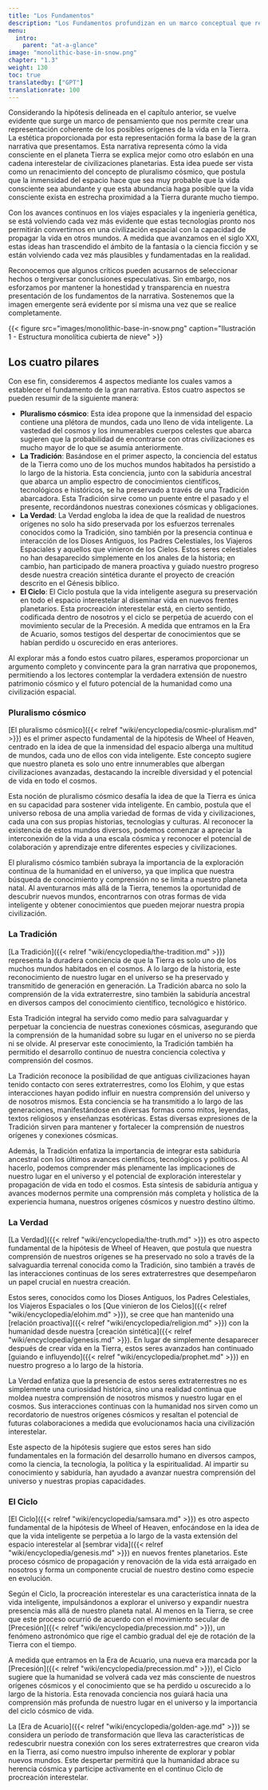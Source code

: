```yaml
---
title: "Los Fundamentos"
description: "Los Fundamentos profundizan en un marco conceptual que respalda su narrativa sobre los orígenes de la vida en la Tierra. Presenta un punto de vista de pluralismo cósmico, sugiriendo que el vasto universo probablemente alberga abundante vida consciente, posiblemente en proximidad a la Tierra. Esta sección sustenta la narrativa de que la vida consciente en la Tierra es parte de una cadena interstelar más amplia de civilizaciones, proporcionando una base coherente para la gran narrativa del sitio y la exploración de las conexiones cósmicas de la humanidad."
menu:
  intro:
    parent: "at-a-glance"
image: "monolithic-base-in-snow.png"
chapter: "1.3"
weight: 130
toc: true
translatedby: ["GPT"]
translationrate: 100
---
```


Considerando la hipótesis delineada en el capítulo anterior, se vuelve evidente que surge un marco de pensamiento que nos permite crear una representación coherente de los posibles orígenes de la vida en la Tierra. La estética proporcionada por esta representación forma la base de la gran narrativa que presentamos. Esta narrativa representa cómo la vida consciente en el planeta Tierra se explica mejor como otro eslabón en una cadena interestelar de civilizaciones planetarias. Esta idea puede ser vista como un renacimiento del concepto de pluralismo cósmico, que postula que la inmensidad del espacio hace que sea muy probable que la vida consciente sea abundante y que esta abundancia haga posible que la vida consciente exista en estrecha proximidad a la Tierra durante mucho tiempo.

Con los avances continuos en los viajes espaciales y la ingeniería genética, se está volviendo cada vez más evidente que estas tecnologías pronto nos permitirán convertirnos en una civilización espacial con la capacidad de propagar la vida en otros mundos. A medida que avanzamos en el siglo XXI, estas ideas han trascendido el ámbito de la fantasía o la ciencia ficción y se están volviendo cada vez más plausibles y fundamentadas en la realidad.

Reconocemos que algunos críticos pueden acusarnos de seleccionar hechos o tergiversar conclusiones especulativas. Sin embargo, nos esforzamos por mantener la honestidad y transparencia en nuestra presentación de los fundamentos de la narrativa. Sostenemos que la imagen emergente será evidente por sí misma una vez que se realice completamente.

{{< figure src="images/monolithic-base-in-snow.png" caption="Ilustración 1 - Estructura monolítica cubierta de nieve" >}}

## Los cuatro pilares

Con ese fin, consideremos 4 aspectos mediante los cuales vamos a establecer el fundamento de la gran narrativa. Estos cuatro aspectos se pueden resumir de la siguiente manera:

- **Pluralismo cósmico**: Esta idea propone que la inmensidad del espacio contiene una plétora de mundos, cada uno lleno de vida inteligente. La vastedad del cosmos y los innumerables cuerpos celestes que abarca sugieren que la probabilidad de encontrarse con otras civilizaciones es mucho mayor de lo que se asumía anteriormente.
- **La Tradición**: Basándose en el primer aspecto, la conciencia del estatus de la Tierra como uno de los muchos mundos habitados ha persistido a lo largo de la historia. Esta conciencia, junto con la sabiduría ancestral que abarca un amplio espectro de conocimientos científicos, tecnológicos e históricos, se ha preservado a través de una Tradición abarcadora. Esta Tradición sirve como un puente entre el pasado y el presente, recordándonos nuestras conexiones cósmicas y obligaciones.
- **La Verdad**: La Verdad engloba la idea de que la realidad de nuestros orígenes no solo ha sido preservada por los esfuerzos terrenales conocidos como la Tradición, sino también por la presencia continua e interacción de los Dioses Antiguos, los Padres Celestiales, los Viajeros Espaciales y aquellos que vinieron de los Cielos. Estos seres celestiales no han desaparecido simplemente en los anales de la historia; en cambio, han participado de manera proactiva y guiado nuestro progreso desde nuestra creación sintética durante el proyecto de creación descrito en el Génesis bíblico.
- **El Ciclo**: El Ciclo postula que la vida inteligente asegura su preservación en todo el espacio interestelar al diseminar vida en nuevos frentes planetarios. Esta procreación interestelar está, en cierto sentido, codificada dentro de nosotros y el ciclo se perpetúa de acuerdo con el movimiento secular de la Precesión. A medida que entramos en la Era de Acuario, somos testigos del despertar de conocimientos que se habían perdido u oscurecido en eras anteriores.

Al explorar más a fondo estos cuatro pilares, esperamos proporcionar un argumento completo y convincente para la gran narrativa que proponemos, permitiendo a los lectores contemplar la verdadera extensión de nuestro patrimonio cósmico y el futuro potencial de la humanidad como una civilización espacial.

### Pluralismo cósmico

[El pluralismo cósmico]({{< relref "wiki/encyclopedia/cosmic-pluralism.md" >}}) es el primer aspecto fundamental de la hipótesis de Wheel of Heaven, centrado en la idea de que la inmensidad del espacio alberga una multitud de mundos, cada uno de ellos con vida inteligente. Este concepto sugiere que nuestro planeta es solo uno entre innumerables que albergan civilizaciones avanzadas, destacando la increíble diversidad y el potencial de vida en todo el cosmos.

Esta noción de pluralismo cósmico desafía la idea de que la Tierra es única en su capacidad para sostener vida inteligente. En cambio, postula que el universo rebosa de una amplia variedad de formas de vida y civilizaciones, cada una con sus propias historias, tecnologías y culturas. Al reconocer la existencia de estos mundos diversos, podemos comenzar a apreciar la interconexión de la vida a una escala cósmica y reconocer el potencial de colaboración y aprendizaje entre diferentes especies y civilizaciones.

El pluralismo cósmico también subraya la importancia de la exploración continua de la humanidad en el universo, ya que implica que nuestra búsqueda de conocimiento y comprensión no se limita a nuestro planeta natal. Al aventurarnos más allá de la Tierra, tenemos la oportunidad de descubrir nuevos mundos, encontrarnos con otras formas de vida inteligente y obtener conocimientos que pueden mejorar nuestra propia civilización.

### La Tradición

[La Tradición]({{< relref "wiki/encyclopedia/the-tradition.md" >}}) representa la duradera conciencia de que la Tierra es solo uno de los muchos mundos habitados en el cosmos. A lo largo de la historia, este reconocimiento de nuestro lugar en el universo se ha preservado y transmitido de generación en generación. La Tradición abarca no solo la comprensión de la vida extraterrestre, sino también la sabiduría ancestral en diversos campos del conocimiento científico, tecnológico e histórico.

Esta Tradición integral ha servido como medio para salvaguardar y perpetuar la conciencia de nuestras conexiones cósmicas, asegurando que la comprensión de la humanidad sobre su lugar en el universo no se pierda ni se olvide. Al preservar este conocimiento, la Tradición también ha permitido el desarrollo continuo de nuestra conciencia colectiva y comprensión del cosmos.

La Tradición reconoce la posibilidad de que antiguas civilizaciones hayan tenido contacto con seres extraterrestres, como los Elohim, y que estas interacciones hayan podido influir en nuestra comprensión del universo y de nosotros mismos. Esta conciencia se ha transmitido a lo largo de las generaciones, manifestándose en diversas formas como mitos, leyendas, textos religiosos y enseñanzas esotéricas. Estas diversas expresiones de la Tradición sirven para mantener y fortalecer la comprensión de nuestros orígenes y conexiones cósmicas.

Además, la Tradición enfatiza la importancia de integrar esta sabiduría ancestral con los últimos avances científicos, tecnológicos y políticos. Al hacerlo, podemos comprender más plenamente las implicaciones de nuestro lugar en el universo y el potencial de exploración interestelar y propagación de vida en todo el cosmos. Esta síntesis de sabiduría antigua y avances modernos permite una comprensión más completa y holística de la experiencia humana, nuestros orígenes cósmicos y nuestro destino último.

### La Verdad

[La Verdad]({{< relref "wiki/encyclopedia/the-truth.md" >}}) es otro aspecto fundamental de la hipótesis de Wheel of Heaven, que postula que nuestra comprensión de nuestros orígenes se ha preservado no solo a través de la salvaguardia terrenal conocida como la Tradición, sino también a través de las interacciones continuas de los seres extraterrestres que desempeñaron un papel crucial en nuestra creación.

Estos seres, conocidos como los Dioses Antiguos, los Padres Celestiales, los Viajeros Espaciales o los [Que vinieron de los Cielos]({{< relref "wiki/encyclopedia/elohim.md" >}}), se cree que han mantenido una [relación proactiva]({{< relref "wiki/encyclopedia/religion.md" >}}) con la humanidad desde nuestra [creación sintética]({{< relref "wiki/encyclopedia/genesis.md" >}}). En lugar de simplemente desaparecer después de crear vida en la Tierra, estos seres avanzados han continuado [guiando e influyendo]({{< relref "wiki/encyclopedia/prophet.md" >}}) en nuestro progreso a lo largo de la historia.

La Verdad enfatiza que la presencia de estos seres extraterrestres no es simplemente una curiosidad histórica, sino una realidad continua que moldea nuestra comprensión de nosotros mismos y nuestro lugar en el cosmos. Sus interacciones continuas con la humanidad nos sirven como un recordatorio de nuestros orígenes cósmicos y resaltan el potencial de futuras colaboraciones a medida que evolucionamos hacia una civilización interestelar.

Este aspecto de la hipótesis sugiere que estos seres han sido fundamentales en la formación del desarrollo humano en diversos campos, como la ciencia, la tecnología, la política y la espiritualidad. Al impartir su conocimiento y sabiduría, han ayudado a avanzar nuestra comprensión del universo y nuestras propias capacidades.

### El Ciclo

[El Ciclo]({{< relref "wiki/encyclopedia/samsara.md" >}}) es otro aspecto fundamental de la hipótesis de Wheel of Heaven, enfocándose en la idea de que la vida inteligente se perpetúa a lo largo de la vasta extensión del espacio interestelar al [sembrar vida]({{< relref "wiki/encyclopedia/genesis.md" >}}) en nuevos frentes planetarios. Este proceso cósmico de propagación y renovación de la vida está arraigado en nosotros y forma un componente crucial de nuestro destino como especie en evolución.

Según el Ciclo, la procreación interestelar es una característica innata de la vida inteligente, impulsándonos a explorar el universo y expandir nuestra presencia más allá de nuestro planeta natal. Al menos en la Tierra, se cree que este proceso ocurrió de acuerdo con el movimiento secular de [Precesión]({{< relref "wiki/encyclopedia/precession.md" >}}), un fenómeno astronómico que rige el cambio gradual del eje de rotación de la Tierra con el tiempo.

A medida que entramos en la Era de Acuario, una nueva era marcada por la [Precesión]({{< relref "wiki/encyclopedia/precession.md"  >}}), el Ciclo sugiere que la humanidad se volverá cada vez más consciente de nuestros orígenes cósmicos y el conocimiento que se ha perdido u oscurecido a lo largo de la historia. Esta renovada conciencia nos guiará hacia una comprensión más profunda de nuestro lugar en el universo y la importancia del ciclo cósmico de vida.

La [Era de Acuario]({{< relref "wiki/encyclopedia/golden-age.md" >}}) se considera un período de transformación que lleva las características de redescubrir nuestra conexión con los seres extraterrestres que crearon vida en la Tierra, así como nuestro impulso inherente de explorar y poblar nuevos mundos. Este despertar permitirá que la humanidad abrace su herencia cósmica y participe activamente en el continuo Ciclo de procreación interestelar.
